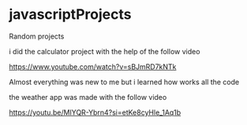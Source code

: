 # javascriptProjects
Random projects 

i did the calculator project with the help of the follow video

https://www.youtube.com/watch?v=sBJmRD7kNTk

Almost everything was new to me but i learned how works all the code

the weather app was made with the follow video

https://youtu.be/MIYQR-Ybrn4?si=etKe8cyHle_1Aq1b


